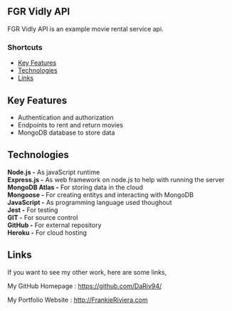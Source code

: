 
## FGR Vidly API

FGR Vidly API is an example movie rental service api.

<!-- This application is currently hosted [Here](https://boiling-meadow-22539.herokuapp.com/) -->

### Shortcuts
* [Key Features](https://github.com/DaRiv94/FGR-Vidly-API#Key-Features)
* [Technologies](https://github.com/DaRiv94/FGR-Vidly-API#Technologies)
* [Links](https://github.com/DaRiv94/FGR-Vidly-API#Links)

## Key Features

* Authentication and authorization
* Endpoints to rent and return movies
* MongoDB database to store data





## Technologies

**Node.js -**  As javaScript runtime<br>
**Express.js -** As web framework on node.js to help with running the server<br>
**MongoDB Atlas -** For storing data in the cloud<br>
**Mongoose -** For creating entitys and interacting with MongoDB<br>
**JavaScript -** As programming language used thoughout<br>
**Jest -** For testing<br>
**GIT -** For source control<br>
**GitHub -** For external repository<br>
**Heroku -** For cloud hosting<br>

## Links

<!-- Currently FGR Vidly API is hosted [Here](https://boiling-meadow-22539.herokuapp.com/) -->

<!-- FGR API Viewer is a FGR Application built to demonstrate how Vidlys endpoints work. check out [FGR API Viewer](https://fgr-api-viewer.surge.sh/) -->

If you want to see my other work, here are some links,

My GitHub Homepage : https://github.com/DaRiv94/

My Portfolio Website : http://FrankieRiviera.com